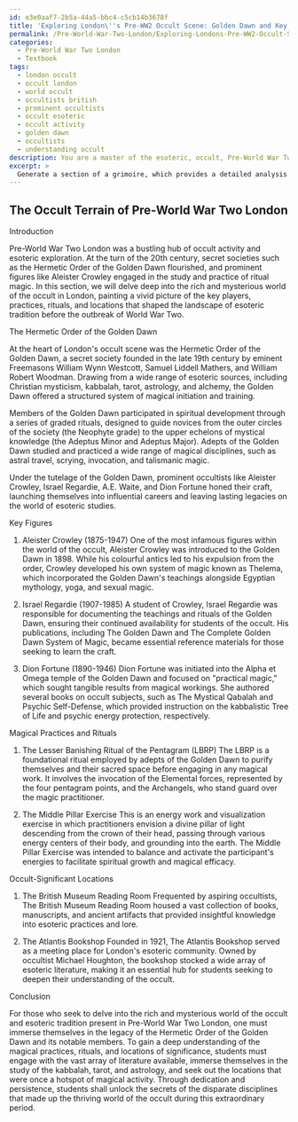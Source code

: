 ```yaml
---
id: e3e0aaf7-2b5a-44a5-bbc4-c5cb14b3678f
title: 'Exploring London\''s Pre-WW2 Occult Scene: Golden Dawn and Key Practices'
permalink: /Pre-World-War-Two-London/Exploring-Londons-Pre-WW2-Occult-Scene-Golden-Dawn-and-Key-Practices/
categories:
  - Pre-World War Two London
  - Textbook
tags:
  - london occult
  - occult london
  - world occult
  - occultists british
  - prominent occultists
  - occult esoteric
  - occult activity
  - golden dawn
  - occultists
  - understanding occult
description: You are a master of the esoteric, occult, Pre-World War Two London and education, you have written many textbooks on the subject in ways that provide students with rich and deep understanding of the subject. You are being asked to write textbook-like sections on a topic and you do it with full context, explainability, and reliability in accuracy to the true facts of the topic at hand, in a textbook style that a student would easily be able to learn from, in a rich, engaging, and contextual way. Always include relevant context (such as formulas and history), related concepts, and in a way that someone can gain deep insights from.
excerpt: > 
  Generate a section of a grimoire, which provides a detailed analysis and explanation of the occult practices and key esoteric figures active in Pre-World War Two London. Include insights into the secret societies, such as the Hermetic Order of the Golden Dawn and its members, along with notable magical practices, rituals, and locations deemed significant during this time period. Provide guidance for students seeking a deep understanding and mastery of the occult and esoteric tradition present in London before the outbreak of World War Two.
---
```


## The Occult Terrain of Pre-World War Two London

Introduction

Pre-World War Two London was a bustling hub of occult activity and esoteric exploration. At the turn of the 20th century, secret societies such as the Hermetic Order of the Golden Dawn flourished, and prominent figures like Aleister Crowley engaged in the study and practice of ritual magic. In this section, we will delve deep into the rich and mysterious world of the occult in London, painting a vivid picture of the key players, practices, rituals, and locations that shaped the landscape of esoteric tradition before the outbreak of World War Two.

The Hermetic Order of the Golden Dawn

At the heart of London's occult scene was the Hermetic Order of the Golden Dawn, a secret society founded in the late 19th century by eminent Freemasons William Wynn Westcott, Samuel Liddell Mathers, and William Robert Woodman. Drawing from a wide range of esoteric sources, including Christian mysticism, kabbalah, tarot, astrology, and alchemy, the Golden Dawn offered a structured system of magical initiation and training.

Members of the Golden Dawn participated in spiritual development through a series of graded rituals, designed to guide novices from the outer circles of the society (the Neophyte grade) to the upper echelons of mystical knowledge (the Adeptus Minor and Adeptus Major). Adepts of the Golden Dawn studied and practiced a wide range of magical disciplines, such as astral travel, scrying, invocation, and talismanic magic.

Under the tutelage of the Golden Dawn, prominent occultists like Aleister Crowley, Israel Regardie, A.E. Waite, and Dion Fortune honed their craft, launching themselves into influential careers and leaving lasting legacies on the world of esoteric studies.

Key Figures

1. Aleister Crowley (1875-1947)
One of the most infamous figures within the world of the occult, Aleister Crowley was introduced to the Golden Dawn in 1898. While his colourful antics led to his expulsion from the order, Crowley developed his own system of magic known as Thelema, which incorporated the Golden Dawn's teachings alongside Egyptian mythology, yoga, and sexual magic.

2. Israel Regardie (1907-1985)
A student of Crowley, Israel Regardie was responsible for documenting the teachings and rituals of the Golden Dawn, ensuring their continued availability for students of the occult. His publications, including The Golden Dawn and The Complete Golden Dawn System of Magic, became essential reference materials for those seeking to learn the craft.

3. Dion Fortune (1890-1946)
Dion Fortune was initiated into the Alpha et Omega temple of the Golden Dawn and focused on "practical magic," which sought tangible results from magical workings. She authored several books on occult subjects, such as The Mystical Qabalah and Psychic Self-Defense, which provided instruction on the kabbalistic Tree of Life and psychic energy protection, respectively.

Magical Practices and Rituals

1. The Lesser Banishing Ritual of the Pentagram (LBRP)
The LBRP is a foundational ritual employed by adepts of the Golden Dawn to purify themselves and their sacred space before engaging in any magical work. It involves the invocation of the Elemental forces, represented by the four pentagram points, and the Archangels, who stand guard over the magic practitioner.

2. The Middle Pillar Exercise
This is an energy work and visualization exercise in which practitioners envision a divine pillar of light descending from the crown of their head, passing through various energy centers of their body, and grounding into the earth. The Middle Pillar Exercise was intended to balance and activate the participant's energies to facilitate spiritual growth and magical efficacy.

Occult-Significant Locations

1. The British Museum Reading Room
Frequented by aspiring occultists, The British Museum Reading Room housed a vast collection of books, manuscripts, and ancient artifacts that provided insightful knowledge into esoteric practices and lore.

2. The Atlantis Bookshop
Founded in 1921, The Atlantis Bookshop served as a meeting place for London's esoteric community. Owned by occultist Michael Houghton, the bookshop stocked a wide array of esoteric literature, making it an essential hub for students seeking to deepen their understanding of the occult.

Conclusion

For those who seek to delve into the rich and mysterious world of the occult and esoteric tradition present in Pre-World War Two London, one must immerse themselves in the legacy of the Hermetic Order of the Golden Dawn and its notable members. To gain a deep understanding of the magical practices, rituals, and locations of significance, students must engage with the vast array of literature available, immerse themselves in the study of the kabbalah, tarot, and astrology, and seek out the locations that were once a hotspot of magical activity. Through dedication and persistence, students shall unlock the secrets of the disparate disciplines that made up the thriving world of the occult during this extraordinary period.
